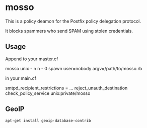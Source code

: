 mosso
=====

This is a policy deamon for the Postfix policy delegation protocol.

It blocks spammers who send SPAM using stolen credentials.
                                                                             
Usage
-----

Append to your master.cf
                                                                            
   mosso  unix  -   n   n   -   0   spawn   user=nobody argv=/path/to/mosso.rb
                                                                            
 in your main.cf
                                                                            
   smtpd_recipient_restrictions = 
     ...
     reject_unauth_destination
     check_policy_service unix:private/mosso

GeoIP
-----

    apt-get install geoip-database-contrib
